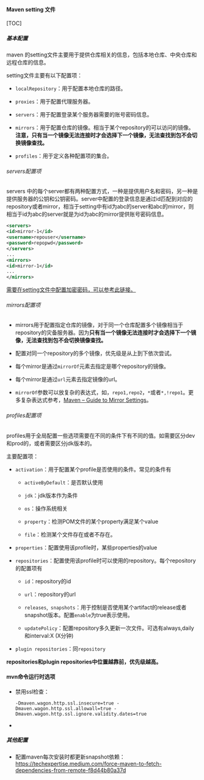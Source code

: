 #### Maven setting 文件

[TOC]



##### 基本配置

maven 的setting文件主要用于提供仓库相关的信息，包括本地仓库、中央仓库和远程仓库的信息。

setting文件主要有以下配置项：

- `localRepository`：用于配置本地仓库的路径。

- `proxies`：用于配置代理服务器。

- `servers`：用于配置登录某个服务器需要的账号密码信息。

- `mirrors`：用于配置仓库的镜像。相当于某个repository的可以访问的镜像。**注意，只有当一个镜像无法连接时才会选择下一个镜像，无法查找到包不会切换镜像查找。**

- `profiles`：用于定义各种配置项的集合。

###### servers配置项

servers 中的每个server都有两种配置方式，一种是提供用户名和密码，另一种是提供服务器的公钥和公钥密码。server中配置的登录信息是通过id匹配到对应的repository或者mirror，相当于setting中有id为abc的server和abc的mirror，则相当于id为abc的server就是为id为abc的mirror提供账号密码信息。

```xml
<servers>
<id>mirror-1</id>
<username>repouser</username>
<password>repopwd</password>
</servers>
...
<mirrors>
<id>mirror-1</id>
...
</mirrors>
```

[需要在setting文件中配置加密密码，可以参考此链接。](http://maven.apache.org/guides/mini/guide-encryption.html)

###### mirrors配置项

- mirrors用于配置指定仓库的镜像，对于同一个仓库配置多个镜像相当于repository的灾备服务器。因为**只有当一个镜像无法连接时才会选择下一个镜像，无法查找到包不会切换镜像查找。**

- 配置对同一个repository的多个镜像，优先级是从上到下依次尝试。

- 每个mirror是通过`mirrorOf`元素去指定是哪个repository的镜像。

- 每个mirror是通过`url`元素去指定镜像的url。

- `mirrorOf`参数可以放复杂的表达式，如，`repo1,repo2`，`*`或者`*,!repo1`。更多复杂表达式参考，[Maven &#x2013; Guide to Mirror Settings](http://maven.apache.org/guides/mini/guide-mirror-settings.html)。

###### profiles配置项

profiles用于全局配置一些选项需要在不同的条件下有不同的值。如需要区分dev和prod的，或者需要区分jdk版本的。<br>

主要配置项：

- `activation`：用于配置某个profile是否使用的条件。常见的条件有
  
  - `activeByDefault`：是否默认使用
  
  - `jdk`：jdk版本作为条件
  
  - `os`：操作系统相关
  
  - `property`：检测POM文件的某个property满足某个value
  
  - `file`：检测某个文件存在或者不存在。

- `properties`：配置使用该profile时，某些properties的value

- `repositories`：配置使用该profile时可以使用的repository。每个repository的配置项有
  
  - `id`：repository的id
  
  - `url`：repository的url
  
  - `releases`,` snapshots`：用于控制是否使用某个artifact的release或者snapshot版本。配置`enable`为true表示使用。
  
  - `updatePolicy`：配置repository多久更新一次文件。可选有always,daily和interval:X (X分钟)

- `plugin repositories`：同`repository`

**repositories和plugin repositories中位置越靠前，优先级越高。**

#### mvn命令运行时选项

- 禁用ssl检查：
  
  ```
  -Dmaven.wagon.http.ssl.insecure=true -Dmaven.wagon.http.ssl.allowall=true -Dmaven.wagon.http.ssl.ignore.validity.dates=true
  ```

- 

##### 其他配置

- 配置maven每次安装时都更新snapshot依赖：https://techexpertise.medium.com/force-maven-to-fetch-dependencies-from-remote-f8d44b80a37d
